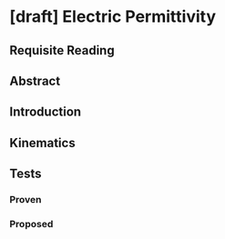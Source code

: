 # [draft] Electric Permittivity

## Requisite Reading

## Abstract


## Introduction


## Kinematics


## Tests


### Proven


### Proposed